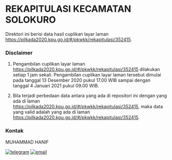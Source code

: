 
# REKAPITULASI KECAMATAN SOLOKURO

Direktori ini berisi data hasil cuplikan layar laman https://pilkada2020.kpu.go.id/#/pkwkk/rekapitulasi/352415.

### Disclaimer

1. Pengambilan cuplikan layar laman https://pilkada2020.kpu.go.id/#/pkwkk/rekapitulasi/352415 dilakukan setiap 1 jam sekali. Pengambilan cuplikan layar laman tersebut dimulai pada tanggal 13 Desember 2020 pukul 17.00 WIB sampai dengan tanggal 4 Januari 2021 pukul 09.00 WIB.

2. Bila terjadi perbedaan data antara yang ada di repositori ini dengan yang ada di laman https://pilkada2020.kpu.go.id/#/pkwkk/rekapitulasi/352415, maka data yang valid adalah yang ada di laman https://pilkada2020.kpu.go.id/#/pkwkk/rekapitulasi/352415.

### Kontak

MUHAMMAD HANIF

[![telegram](https://img.shields.io/badge/telegram-@hanifmu-blue)](https://t.me/hanifmu) [![email](https://img.shields.io/badge/email-moehammadhanif@gmail.com-white)](mailto:moehammadhanif@gmail.com)


